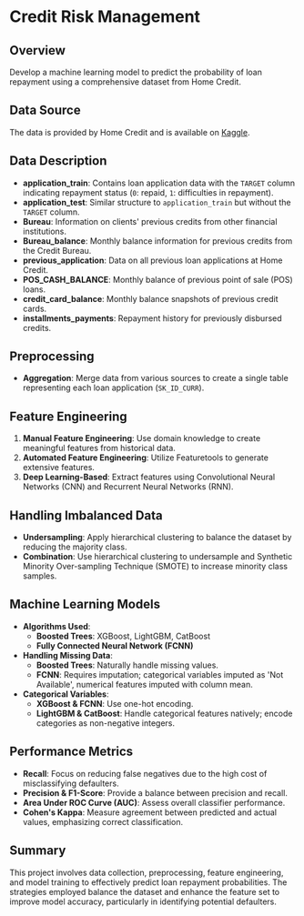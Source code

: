 # Credit Risk Management

## Overview
Develop a machine learning model to predict the probability of loan repayment using a comprehensive dataset from Home Credit.

## Data Source
The data is provided by Home Credit and is available on [Kaggle](https://www.kaggle.com/c/home-credit-default-risk).

## Data Description
- **application_train**: Contains loan application data with the `TARGET` column indicating repayment status (`0`: repaid, `1`: difficulties in repayment).
- **application_test**: Similar structure to `application_train` but without the `TARGET` column.
- **Bureau**: Information on clients' previous credits from other financial institutions.
- **Bureau_balance**: Monthly balance information for previous credits from the Credit Bureau.
- **previous_application**: Data on all previous loan applications at Home Credit.
- **POS_CASH_BALANCE**: Monthly balance of previous point of sale (POS) loans.
- **credit_card_balance**: Monthly balance snapshots of previous credit cards.
- **installments_payments**: Repayment history for previously disbursed credits.

## Preprocessing
- **Aggregation**: Merge data from various sources to create a single table representing each loan application (`SK_ID_CURR`).

## Feature Engineering
1. **Manual Feature Engineering**: Use domain knowledge to create meaningful features from historical data.
2. **Automated Feature Engineering**: Utilize Featuretools to generate extensive features.
3. **Deep Learning-Based**: Extract features using Convolutional Neural Networks (CNN) and Recurrent Neural Networks (RNN).

## Handling Imbalanced Data
- **Undersampling**: Apply hierarchical clustering to balance the dataset by reducing the majority class.
- **Combination**: Use hierarchical clustering to undersample and Synthetic Minority Over-sampling Technique (SMOTE) to increase minority class samples.

## Machine Learning Models
- **Algorithms Used**: 
  - **Boosted Trees**: XGBoost, LightGBM, CatBoost
  - **Fully Connected Neural Network (FCNN)**
- **Handling Missing Data**: 
  - **Boosted Trees**: Naturally handle missing values.
  - **FCNN**: Requires imputation; categorical variables imputed as 'Not Available', numerical features imputed with column mean.
- **Categorical Variables**: 
  - **XGBoost & FCNN**: Use one-hot encoding.
  - **LightGBM & CatBoost**: Handle categorical features natively; encode categories as non-negative integers.

## Performance Metrics
- **Recall**: Focus on reducing false negatives due to the high cost of misclassifying defaulters.
- **Precision & F1-Score**: Provide a balance between precision and recall.
- **Area Under ROC Curve (AUC)**: Assess overall classifier performance.
- **Cohen's Kappa**: Measure agreement between predicted and actual values, emphasizing correct classification.

## Summary
This project involves data collection, preprocessing, feature engineering, and model training to effectively predict loan repayment probabilities. The strategies employed balance the dataset and enhance the feature set to improve model accuracy, particularly in identifying potential defaulters.
